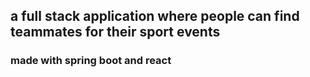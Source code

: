 ## a full stack application where people can find teammates for their sport events

### made with spring boot and react
